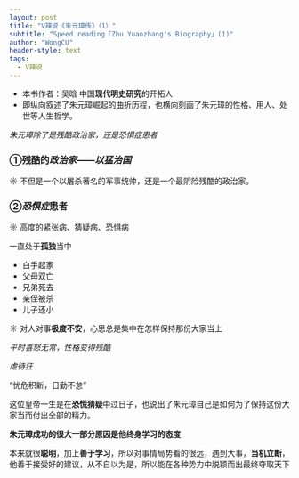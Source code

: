 ```yaml
---
layout: post
title: "V辣说《朱元璋传》（1）"
subtitle: "Speed reading「Zhu Yuanzhang's Biography」(1)"
author: "WongCU"
header-style: text
tags:
  - V辣说
---
```



* 本书作者：吴晗 中国**现代明史研究**的开拓人
* 即纵向叙述了朱元璋崛起的曲折历程，也横向刻画了朱元璋的性格、用人、处世等人生哲学。


*朱元璋除了是残酷政治家，还是恐惧症患者*
### ①残酷的*政治家*——*以猛治国*

☼ 不但是一个以屠杀著名的军事统帅，还是一个最阴险残酷的政治家。

### ②*恐惧症*患者

☼ 高度的紧张病、猜疑病、恐惧病

一直处于**孤独**当中
* 白手起家
* 父母双亡
* 兄弟死去
* 亲侄被杀
* 儿子还小

☼ 对人对事**极度不安**，心思总是集中在怎样保持那份大家当上

*平时喜怒无常，性格变得残酷*

*虐待狂*

“忧危积新，日勤不怠”

这位皇帝一生是在**恐慌猜疑**中过日子，也说出了朱元璋自己是如何为了保持这份大家当而付出全部的精力。

**朱元璋成功的很大一部分原因是他终身学习的态度**

本来就很**聪明**，加上**善于学习**，所以对事情局势看的很远，遇到大事，**当机立断**，他善于接受好的建议，从不自以为是，所以能在各种势力中脱颖而出最终夺取天下

